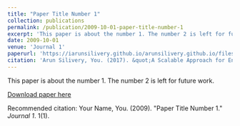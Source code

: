 ```yaml
---
title: "Paper Title Number 1"
collection: publications
permalink: /publication/2009-10-01-paper-title-number-1
excerpt: 'This paper is about the number 1. The number 2 is left for future work.'
date: 2009-10-01
venue: 'Journal 1'
paperurl: 'https://iarunsilivery.github.io/arunsilivery.github.io/files/Paper-1.pdf'
citation: 'Arun Silivery, You. (2017). &quot;A Scalable Approach for Encrypted Query Routing on Encrypted Databases Number 1.&quot; <i>Journal 1</i>. 1(1).'
---
```

This paper is about the number 1. The number 2 is left for future work.

[Download paper here](https://iarunsilivery.github.io/arunsilivery.github.io/files/Paper-1.pdf)

Recommended citation: Your Name, You. (2009). "Paper Title Number 1." <i>Journal 1</i>. 1(1).
